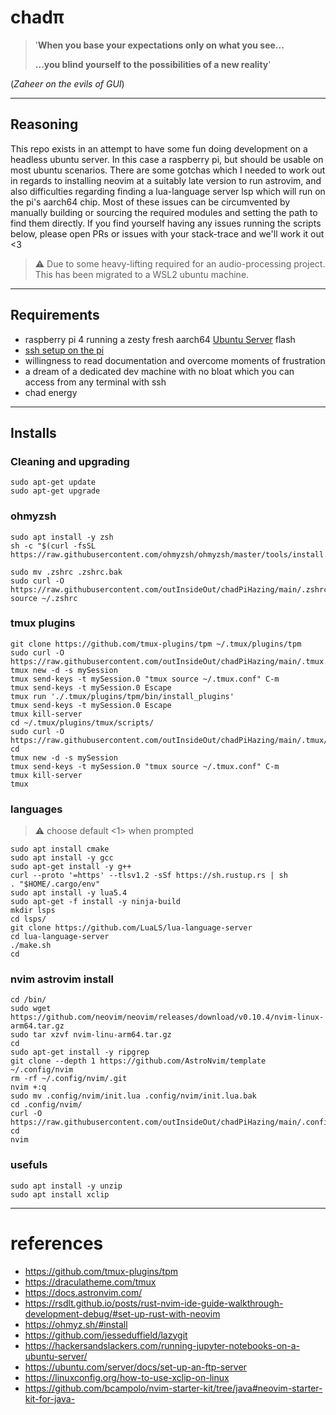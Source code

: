 # chadπ

> '**When you base your expectations only on what you see...**
> 
> **...you blind yourself to the possibilities of a new reality**'

(*Zaheer on the evils of GUI*)

--- 

## Reasoning

This repo exists in an attempt to have some fun doing development on a headless ubuntu server. In this case a raspberry pi, but should be usable on most ubuntu scenarios.
There are some gotchas which I needed to work out in regards to installing neovim at a suitably late version to run astrovim, and also difficulties regarding finding a lua-language server lsp which will run on the pi's aarch64 chip. 
Most of these issues can be circumvented by manually building or sourcing the required modules and setting the path to find them directly.
If you find yourself having any issues running the scripts below, please open PRs or issues with your stack-trace and we'll work it out <3

> ⚠️  Due to some heavy-lifting required for an audio-processing project. This has been migrated to a WSL2 ubuntu machine.


---

## Requirements

- raspberry pi 4 running a zesty fresh aarch64 [Ubuntu Server](https://ubuntu.com/tutorials/how-to-install-ubuntu-on-your-raspberry-pi#1-overview) flash
- [ssh setup on the pi](https://ubuntu.com/tutorials/how-to-install-ubuntu-on-your-raspberry-pi#3-using-advanced-options) 
- willingness to read documentation and overcome moments of frustration
- a dream of a dedicated dev machine with no bloat which you can access from any terminal with ssh
- chad energy

---

## Installs

### Cleaning and upgrading

```
sudo apt-get update
sudo apt-get upgrade
```

### ohmyzsh

```
sudo apt install -y zsh
sh -c "$(curl -fsSL https://raw.githubusercontent.com/ohmyzsh/ohmyzsh/master/tools/install.sh)"
```

```
sudo mv .zshrc .zshrc.bak
sudo curl -O https://raw.githubusercontent.com/outInsideOut/chadPiHazing/main/.zshrc
source ~/.zshrc
```

### tmux plugins
```
git clone https://github.com/tmux-plugins/tpm ~/.tmux/plugins/tpm
sudo curl -O https://raw.githubusercontent.com/outInsideOut/chadPiHazing/main/.tmux.conf
tmux new -d -s mySession
tmux send-keys -t mySession.0 "tmux source ~/.tmux.conf" C-m 
tmux send-keys -t mySession.0 Escape
tmux run './.tmux/plugins/tpm/bin/install_plugins'
tmux send-keys -t mySession.0 Escape
tmux kill-server
cd ~/.tmux/plugins/tmux/scripts/
sudo curl -O https://raw.githubusercontent.com/outInsideOut/chadPiHazing/main/.tmux/plugins/tmux/scripts/dracula.sh
cd
tmux new -d -s mySession
tmux send-keys -t mySession.0 "tmux source ~/.tmux.conf" C-m
tmux kill-server
tmux
```

### languages

> ⚠️ choose default <1> when prompted

```
sudo apt install cmake
sudo apt install -y gcc
sudo apt-get install -y g++
curl --proto '=https' --tlsv1.2 -sSf https://sh.rustup.rs | sh 
. "$HOME/.cargo/env"
sudo apt install -y lua5.4
sudo apt-get -f install -y ninja-build
mkdir lsps
cd lsps/
git clone https://github.com/LuaLS/lua-language-server
cd lua-language-server
./make.sh
cd
```

### nvim astrovim install

```
cd /bin/
sudo wget https://github.com/neovim/neovim/releases/download/v0.10.4/nvim-linux-arm64.tar.gz
sudo tar xzvf nvim-linu-arm64.tar.gz
cd
sudo apt-get install -y ripgrep
git clone --depth 1 https://github.com/AstroNvim/template ~/.config/nvim
rm -rf ~/.config/nvim/.git
nvim +:q
sudo mv .config/nvim/init.lua .config/nvim/init.lua.bak
cd .config/nvim/
curl -O https://raw.githubusercontent.com/outInsideOut/chadPiHazing/main/.config/nvim/init.lua
cd
nvim
```

### usefuls

```
sudo apt install -y unzip
sudo apt install xclip
```

---

# references
- https://github.com/tmux-plugins/tpm
- https://draculatheme.com/tmux
- https://docs.astronvim.com/
- https://rsdlt.github.io/posts/rust-nvim-ide-guide-walkthrough-development-debug/#set-up-rust-with-neovim
- https://ohmyz.sh/#install
- https://github.com/jesseduffield/lazygit 
- https://hackersandslackers.com/running-jupyter-notebooks-on-a-ubuntu-server/
- https://ubuntu.com/server/docs/set-up-an-ftp-server
- https://linuxconfig.org/how-to-use-xclip-on-linux
- https://github.com/bcampolo/nvim-starter-kit/tree/java#neovim-starter-kit-for-java-
